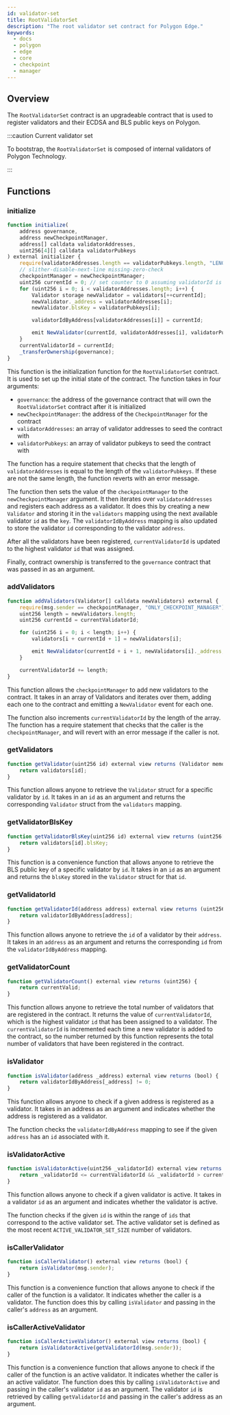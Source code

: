 ```yaml
---
id: validator-set
title: RootValidatorSet
description: "The root validator set contract for Polygon Edge."
keywords:
  - docs
  - polygon
  - edge
  - core
  - checkpoint
  - manager
---
```


## Overview

The `RootValidatorSet` contract is an upgradeable contract that is
used to register validators and their ECDSA and BLS public keys on
Polygon.

:::caution Current validator set

To bootstrap, the `RootValidatorSet` is composed of internal validators
of Polygon Technology.

:::

## Functions

### initialize

```js
function initialize(
    address governance,
    address newCheckpointManager,
    address[] calldata validatorAddresses,
    uint256[4][] calldata validatorPubkeys
) external initializer {
    require(validatorAddresses.length == validatorPubkeys.length, "LENGTH_MISMATCH");
    // slither-disable-next-line missing-zero-check
    checkpointManager = newCheckpointManager;
    uint256 currentId = 0; // set counter to 0 assuming validatorId is currently at 0 which it should be...
    for (uint256 i = 0; i < validatorAddresses.length; i++) {
        Validator storage newValidator = validators[++currentId];
        newValidator._address = validatorAddresses[i];
        newValidator.blsKey = validatorPubkeys[i];

        validatorIdByAddress[validatorAddresses[i]] = currentId;

        emit NewValidator(currentId, validatorAddresses[i], validatorPubkeys[i]);
    }
    currentValidatorId = currentId;
    _transferOwnership(governance);
}
```

This function is the initialization function for the `RootValidatorSet` contract.
It is used to set up the initial state of the contract. The function takes in four arguments:

- `governance`: the address of the governance contract that will own
  the `RootValidatorSet` contract after it is initialized
- `newCheckpointManager`: the address of the `CheckpointManager` for the contract
- `validatorAddresses`: an array of validator addresses to seed the contract with
- `validatorPubkeys`: an array of validator pubkeys to seed the contract with

The function has a require statement that checks that the length of
`validatorAddresses` is equal to the length of the `validatorPubkeys`.
If these are not the same length, the function reverts with an error message.

The function then sets the value of the `checkpointManager` to the
`newCheckpointManager` argument. It then iterates over `validatorAddresses`
and registers each address as a validator. It does this by creating a
new `Validator` and storing it in the `validators` mapping using the next available
validator `id` as the `key`. The `validatorIdByAddress` mapping is also updated
to store the validator `id` corresponding to the validator `address`.

After all the validators have been registered, `currentValidatorId`
is updated to the highest validator `id` that was assigned.

Finally, contract ownership is transferred to the `governance` contract that
was passed in as an argument.

### addValidators

```js
function addValidators(Validator[] calldata newValidators) external {
    require(msg.sender == checkpointManager, "ONLY_CHECKPOINT_MANAGER");
    uint256 length = newValidators.length;
    uint256 currentId = currentValidatorId;

    for (uint256 i = 0; i < length; i++) {
        validators[i + currentId + 1] = newValidators[i];

        emit NewValidator(currentId + i + 1, newValidators[i]._address, newValidators[i].blsKey);
    }

    currentValidatorId += length;
}
```

This function allows the `checkpointManager` to add new validators to the contract.
It takes in an array of Validators and iterates over them, adding each one to
the contract and emitting a `NewValidator` event for each one.

The function also increments `currentValidatorId` by the
length of the array. The function has a require statement that checks that the caller
is the `checkpointManager`, and will revert with an error message if the caller is not.

### getValidators

```js
function getValidator(uint256 id) external view returns (Validator memory) {
    return validators[id];
}
```

This function allows anyone to retrieve the `Validator` struct for a
specific validator by `id`. It takes in an `id` as an argument and returns the
corresponding `Validator` struct from the `validators` mapping.

### getValidatorBlsKey

```js
function getValidatorBlsKey(uint256 id) external view returns (uint256[4] memory) {
    return validators[id].blsKey;
}
```

This function is a convenience function that allows anyone to retrieve the
BLS public key of a specific validator by `id`. It takes in an `id` as an
argument and returns the `blsKey` stored in the `Validator` struct for that
`id`.

### getValidatorId

```js
function getValidatorId(address address) external view returns (uint256) {
    return validatorIdByAddress[address];
}
```

This function allows anyone to retrieve the `id` of a validator by their `address`.
It takes in an `address` as an argument and returns the corresponding
`id` from the `validatorIdByAddress` mapping.

### getValidatorCount

```js
function getValidatorCount() external view returns (uint256) {
    return currentValid;
}
```

This function allows anyone to retrieve the total number of validators
that are registered in the contract. It returns the
value of `currentValidatorId`, which is the highest validator `id`
that has been assigned to a validator. The `currentValidatorId` is
incremented each time a new validator is added to the contract, so the number
returned by this function represents the total number of validators that have
been registered in the contract.

### isValidator

```js
function isValidator(address _address) external view returns (bool) {
    return validatorIdByAddress[_address] != 0;
}
```

This function allows anyone to check if a given address is registered
as a validator. It takes in an address as an argument and
indicates whether the address is registered as a validator.

The function checks the `validatorIdByAddress` mapping to see if the given
`address` has an `id` associated with it.

### isValidatorActive

```js
function isValidatorActive(uint256 _validatorId) external view returns (bool) {
    return _validatorId <= currentValidatorId && _validatorId > currentValidatorId - ACTIVE_VALIDATOR_SET_SIZE;
}
```

This function allows anyone to check if a given validator is active.
It takes in a validator `id` as an argument and indicates whether the validator
is active.

The function checks if the given `id` is within the range of `ids` that correspond
to the active validator set. The active validator set is defined as the most
recent `ACTIVE_VALIDATOR_SET_SIZE` number of validators.

### isCallerValidator

```js
function isCallerValidator() external view returns (bool) {
    return isValidator(msg.sender);
}
```

This function is a convenience function that allows anyone to check if the
caller of the function is a validator. It indicates whether the caller is a
validator. The function does this by calling `isValidator` and
passing in the caller's `address` as an argument.

### isCallerActiveValidator

```js
function isCallerActiveValidator() external view returns (bool) {
    return isValidatorActive(getValidatorId(msg.sender));
}
```

This function is a convenience function that allows anyone to check
if the caller of the function is an active validator. It indicates whether
the caller is an active validator. The function does this by calling
`isValidatorActive` and passing in the caller's validator `id` as an
argument. The validator `id` is retrieved by calling `getValidatorId`
and passing in the caller's address as an argument.

